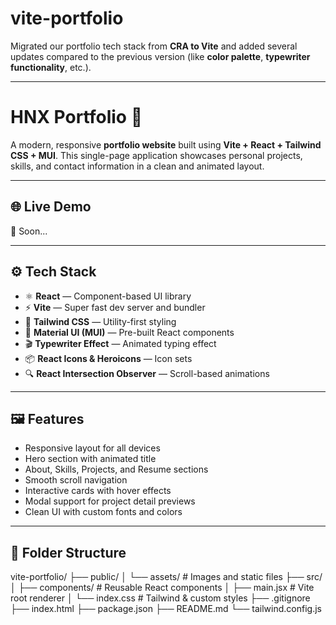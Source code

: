 # vite-portfolio

Migrated our portfolio tech stack from **CRA to Vite** and added several updates compared to the previous version (like **color palette**, **typewriter functionality**, etc.).

---

# HNX Portfolio 🚀

A modern, responsive **portfolio website** built using **Vite + React + Tailwind CSS + MUI**. This single-page application showcases personal projects, skills, and contact information in a clean and animated layout.

---

## 🌐 Live Demo

🔗 Soon...

---

## ⚙️ Tech Stack

- ⚛️ **React** — Component-based UI library
- ⚡ **Vite** — Super fast dev server and bundler
- 🎨 **Tailwind CSS** — Utility-first styling
- 🧩 **Material UI (MUI)** — Pre-built React components
- 🎬 **Typewriter Effect** — Animated typing effect
- 📦 **React Icons & Heroicons** — Icon sets
- 🔍 **React Intersection Observer** — Scroll-based animations

---

## 🖼️ Features

- Responsive layout for all devices
- Hero section with animated title
- About, Skills, Projects, and Resume sections
- Smooth scroll navigation
- Interactive cards with hover effects
- Modal support for project detail previews
- Clean UI with custom fonts and colors

---

## 📁 Folder Structure

vite-portfolio/
├── public/
│ └── assets/ # Images and static files
├── src/
│ ├── components/ # Reusable React components
│ ├── main.jsx # Vite root renderer
│ └── index.css # Tailwind & custom styles
├── .gitignore
├── index.html
├── package.json
├── README.md
└── tailwind.config.js
